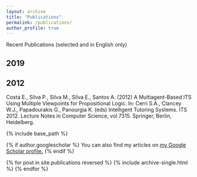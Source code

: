 ```yaml
---
layout: archive
title: "Publications"
permalink: /publications/
author_profile: true
---
```


Recent Publications (selected and in English only)

## 2019

## 2012
Costa E., Silva P., Silva M., Silva E., Santos A. (2012) A Multiagent-Based ITS Using Multiple Viewpoints for Propositional Logic. In: Cerri S.A., Clancey W.J., Papadourakis G., Panourgia K. (eds) Intelligent Tutoring Systems. ITS 2012. Lecture Notes in Computer Science, vol 7315. Springer, Berlin, Heidelberg.


{% include base_path %}

{% if author.googlescholar %}
  You can also find my articles on <u><a href="{{author.googlescholar}}">my Google Scholar profile</a>.</u>
{% endif %}

{% for post in site.publications reversed %}
  {% include archive-single.html %}
{% endfor %}
